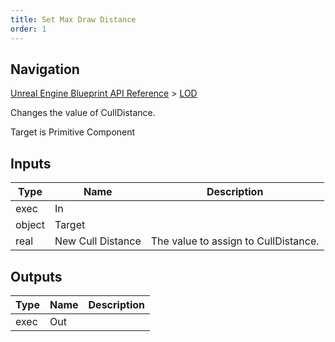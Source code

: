 ```yaml
---
title: Set Max Draw Distance
order: 1
---
```

## Navigation

[Unreal Engine Blueprint API Reference](https://dev.epicgames.com/documentation/en-us/unreal-engine/BlueprintAPI) > [LOD](https://dev.epicgames.com/documentation/en-us/unreal-engine/BlueprintAPI/LOD)

Changes the value of CullDistance.

Target is Primitive Component

## Inputs

| Type | Name | Description |
| --- | --- | --- |
| exec | In |  |
| object | Target |  |
| real | New Cull Distance | The value to assign to CullDistance. |

## Outputs

| Type | Name | Description |
| --- | --- | --- |
| exec | Out |  |
